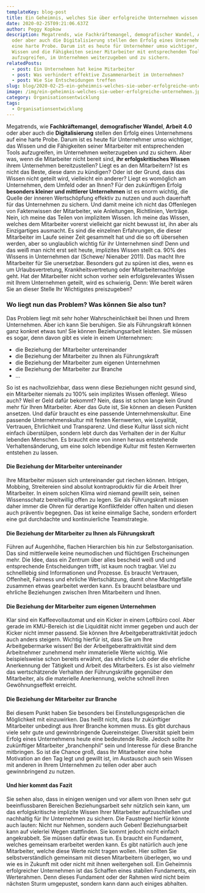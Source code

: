 ```yaml
---
templateKey: blog-post
title: Ein Geheimnis, welches Sie über erfolgreiche Unternehmen wissen sollten
date: 2020-02-25T09:21:06.637Z
author: Peggy Kopkow
description: Megatrends, wie Fachkräftemangel, demografischer Wandel, Arbeit 4.0
  oder aber auch die Digitalisierung stellen den Erfolg eines Unternehmens auf
  eine harte Probe. Darum ist es heute für Unternehmer umso wichtiger, das
  Wissen und die Fähigkeiten seiner Mitarbeiter mit entsprechenden Tools
  aufzugreifen, im Unternehmen weiterzugeben und zu sichern.
relatedPosts:
  - post: Ein Unternehmen hat keine Mitarbeiter
  - post: Was verhindert effektive Zusammenarbeit im Unternehmen?
  - post: Wie Sie Entscheidungen treffen
slug: blog/2020-02-25-ein-geheimnis-welches-sie-ueber-erfolgreiche-unternehmen-wissen-sollten
image: /img/ein-geheimnis-welches-sie-ueber-erfolgreiche-unternehmen.jpg
category: Organisationsentwicklung
tags:
  - Organisationsentwicklung
---
```

Megatrends, wie **Fachkräftemangel**, **demografischer Wandel**, **Arbeit 4.0** oder aber auch die **Digitalisierung** stellen den Erfolg eines Unternehmens auf eine harte Probe. Darum ist es heute für Unternehmer umso wichtiger, das Wissen und die Fähigkeiten seiner Mitarbeiter mit entsprechenden Tools aufzugreifen, im Unternehmen weiterzugeben und zu sichern. Aber was, wenn die Mitarbeiter nicht bereit sind, **ihr erfolgskritisches Wissen** ihrem Unternehmen bereitzustellen? Liegt es an den Mitarbeitern? Ist es nicht das Beste, diese dann zu kündigen? Oder ist der Grund, dass das Wissen nicht geteilt wird, vielleicht ein anderer? Liegt es womöglich am Unternehmen, dem Umfeld oder an Ihnen? Für den zukünftigen Erfolg **besonders kleiner und mittlerer Unternehmen** ist es enorm wichtig, die Quelle der inneren Wertschöpfung effektiv zu nutzen und auch dauerhaft für das Unternehmen zu sichern. Und damit meine ich nicht das Offenlegen von Faktenwissen der Mitarbeiter, wie Anleitungen, Richtlinien, Verträge. Nein, ich meine das Teilen von implizitem Wissen. Ich meine das Wissen, welches dem Mitarbeiter vorerst vielleicht gar nicht bewusst ist, ihn aber als Einzigartiges ausmacht. Es sind die einzelnen Erfahrungen, die dieser Mitarbeiter im Laufe seiner Zeit gesammelt hat und die so oft übersehen werden, aber so unglaublich wichtig für ihr Unternehmen sind! Denn und das weiß man nicht erst seit heute, implizites Wissen stellt ca. 90% des Wissens in Unternehmen dar (Schewe/ Nienaber 2011). Das macht Ihre Mitarbeiter für Sie unersetzbar. Besonders gut zu spüren ist dies, wenn es um Urlaubsvertretung, Krankheitsvertretung oder Mitarbeiternachfolge geht. Hat der Mitarbeiter nicht schon vorher sein erfolgsrelevantes Wissen mit Ihrem Unternehmen geteilt, wird es schwierig. Denn: Wie bereit wären Sie an dieser Stelle Ihr Wichtigstes preiszugeben?

### Wo liegt nun das Problem? Was können Sie also tun?

Das Problem liegt mit sehr hoher Wahrscheinlichkeit bei Ihnen und Ihrem Unternehmen. Aber ich kann Sie beruhigen. Sie als Führungskraft können ganz konkret etwas tun! Sie können Beziehungsarbeit leisten. Sie müssen es sogar, denn davon gibt es viele in einem Unternehmen:

* die Beziehung der Mitarbeiter untereinander
* die Beziehung der Mitarbeiter zu Ihnen als Führungskraft
* die Beziehung der Mitarbeiter zum eigenen Unternehmen
* die Beziehung der Mitarbeiter zur Branche
* …

So ist es nachvollziehbar, dass wenn diese Beziehungen nicht gesund sind, ein Mitarbeiter niemals zu 100% sein implizites Wissen offenlegt. Wieso auch? Weil er Geld dafür bekommt? Nein, dass ist schon lange kein Grund mehr für Ihren Mitarbeiter. Aber das Gute ist, Sie können an diesen Punkten ansetzen. Und dafür braucht es eine passende Unternehmenskultur. Eine passende Unternehmenskultur mit festen Kernwerten, wie Loyalität, Vertrauen, Ehrlichkeit und Transparenz. Und diese Kultur lässt sich nicht einfach überstülpen, sondern lebt durch das Verhalten der in der Kultur lebenden Menschen. Es braucht eine von innen heraus entstehende Verhaltensänderung, um eine solch lebendige Kultur mit festen Kernwerten entstehen zu lassen.

#### Die Beziehung der Mitarbeiter untereinander

Ihre Mitarbeiter müssen sich untereinander gut riechen können. Intrigen, Mobbing, Streitereien sind absolut kontraproduktiv für die Arbeit Ihrer Mitarbeiter. In einem solchen Klima wird niemand gewillt sein, seinen Wissensschatz bereitwillig offen zu legen. Sie als Führungskraft müssen daher immer die Ohren für derartige Konfliktfelder offen halten und diesen auch präventiv begegnen. Das ist keine einmalige Sache, sondern erfordert eine gut durchdachte und kontinuierliche Teamstrategie. 

#### Die Beziehung der Mitarbeiter zu Ihnen als Führungskraft

Führen auf Augenhöhe, flachen Hierarchien bis hin zur Selbstorganisation. Das sind mittlerweile keine neumodischen und flüchtigen Erscheinungen mehr. Die Idee, dass ein Zentrum über alles bescheid weiß und und entsprechende Entscheidungen trifft, ist kaum noch tragbar. Viel zu schnelllebig sind Informationen und Prozesse. Es braucht Vertrauen, Offenheit, Fairness und ehrliche Wertschätzung, damit ohne Machtgefälle zusammen etwas gearbeitet werden kann. Es braucht belastbare und ehrliche Beziehungen zwischen Ihren Mitarbeitern und Ihnen. 

#### Die Beziehung der Mitarbeiter zum eigenen Unternehmen

Klar sind ein Kaffeevollautomat und ein Kicker in einem Loftbüro cool. Aber gerade im KMU-Bereich ist die Liquidität nicht immer gegeben und auch der Kicker nicht immer passend. Sie können Ihre Arbeitgeberattraktivität jedoch auch anders steigern. Wichtig hierfür ist, dass Sie um Ihre Arbeitgebermarke wissen! Bei der Arbeitgeberattraktivität sind dem Arbeitnehmer zunehmend mehr immaterielle Werte wichtig. Wie beispielsweise schon bereits erwähnt, das ehrliche Lob oder die ehrliche Anerkennung der Tätigkeit und Arbeit des Mitarbeiters. Es ist also vielmehr das wertschätzende Verhalten der Führungskräfte gegenüber den Mitarbeiter, als die materielle Anerkennung, welche schnell ihren Gewöhnungseffekt erreicht. 

#### Die Beziehung der Mitarbeiter zur Branche

Bei diesem Punkt haben Sie besonders bei Einstellungsgesprächen die Möglichkeit mit einzuwirken. Das heißt nicht, dass Ihr zukünftiger Mitarbeiter unbedingt aus Ihrer Branche kommen muss. Es gibt durchaus viele sehr gute und gewinnbringende Quereinsteiger. Diversität spielt beim Erfolg eines Unternehmens heute eine bedeutende Rolle. Jedoch sollte Ihr zukünftiger Mitarbeiter „branchenphil“ sein und Interesse für diese Branche mitbringen. So ist die Chance groß, dass Ihr Mitarbeiter eine hohe Motivation an den Tag legt und gewillt ist, im Austausch auch sein Wissen mit anderen in Ihrem Unternehmen zu teilen oder aber auch gewinnbringend zu nutzen.

#### Und hier kommt das Fazit

Sie sehen also, dass in einigen wenigen und vor allem von Ihnen sehr gut beeinflussbaren Bereichen Beziehungsarbeit sehr nützlich sein kann, um das erfolgskritische implizite Wissen Ihrer Mitarbeiter aufzuschließen  und nachhaltig für Ihr Unternehmen zu sichern. Die Faustregel hierfür könnte auch lauten: Nicht nur Nehmen, sondern auch Geben! Beziehungsarbeit kann auf vielerlei Wegen stattfinden. Sie kommt jedoch nicht einfach angekrabbelt. Sie müssen dafür etwas tun. Es braucht ein Fundament, welches gemeinsam erarbeitet werden kann. Es gibt natürlich auch jene Mitarbeiter, welche diese Werte nicht tragen wollen. Hier sollten Sie selbstverständlich gemeinsam mit diesen Mitarbeitern überlegen, wo und wie es in Zukunft mit oder nicht mit ihnen weitergehen soll. Ein Geheimnis erfolgreicher Unternehmen ist das Schaffen eines stabilen Fundaments, ein Werterahmen. Denn dieses Fundament oder der Rahmen wird nicht beim nächsten Sturm umgepustet, sondern kann dann auch einiges abhalten.
